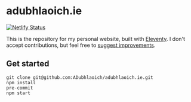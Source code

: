 # adubhlaoich.ie

[![Netlify Status](https://api.netlify.com/api/v1/badges/3da6e5ca-ac96-4e9a-9afd-024443096f09/deploy-status)](https://app.netlify.com/sites/adubhlaoich/deploys)

This is the repository for my personal website, built with [Eleventy](https://www.11ty.dev/). I don't accept contributions, but feel free to [suggest improvements](https://en.wikipedia.org/wiki/Ward_Cunningham#Law).

## Get started

```shell
git clone git@github.com:ADubhlaoich/adubhlaoich.ie.git
npm install
pre-commit
npm start
```
